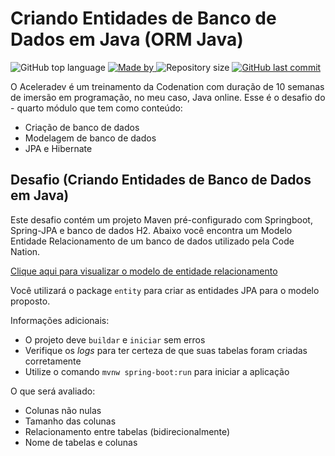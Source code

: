 # Criando Entidades de Banco de Dados em Java (ORM Java)


<p>
    <img alt="GitHub top language" src="https://img.shields.io/github/languages/top/aceleradev-java/desafio-aceleradev-java-criando-entidade-banco-dados">
    <a href="https://github.com/aceleradev-java/desafio-aceleradev-java-criando-entidade-banco-dados">
        <img alt="Made by" src="https://img.shields.io/badge/made%20by-adriano%20avelino-gree">
    </a>
    <img alt="Repository size" src="https://img.shields.io/github/repo-size/aceleradev-java/desafio-aceleradev-java-criando-entidade-banco-dados">
    <a href="https://github.com/EliasGcf/readme-template/commits/master">
    <img alt="GitHub last commit" src="https://img.shields.io/github/last-commit/aceleradev-java/desafio-aceleradev-java-criando-entidade-banco-dados">
    </a>
</p>

O Aceleradev é um treinamento da Codenation com duração de 10 semanas de imersão em programação, no meu caso, Java online. Esse é o desafio do - quarto módulo que tem como conteúdo:
- Criação de banco de dados
- Modelagem de banco de dados
- JPA e Hibernate

## Desafio (Criando Entidades de Banco de Dados em Java)

Este desafio contém um projeto Maven pré-configurado com Springboot, Spring-JPA e banco de dados H2.
Abaixo você encontra um Modelo Entidade Relacionamento de um banco de dados utilizado pela Code Nation.

[Clique aqui para visualizar o modelo de entidade relacionamento](https://codenation-challenges.s3-us-west-1.amazonaws.com/java-9/codenation-sample.png)

Você utilizará o package `entity` para criar as entidades JPA para o modelo proposto.

Informações adicionais:
- O projeto deve `buildar` e `iniciar` sem erros
- Verifique os *logs* para ter certeza de que suas tabelas foram criadas corretamente
- Utilize o comando `mvnw spring-boot:run` para iniciar a aplicação

O que será  avaliado:

- Colunas não nulas
- Tamanho das colunas
- Relacionamento entre tabelas (bidirecionalmente)
- Nome de tabelas e colunas
